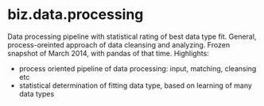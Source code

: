 # biz.data.processing
Data processing pipeline with statistical rating of best data type fit.
General, process-oreinted approach of data cleansing and analyzing.
Frozen snapshot of March 2014, with pandas of that time.
  Highlights:
* process oriented pipeline of data processing: input, matching, cleansing etc
* statistical determination of fitting data type, based on learning of many data types

